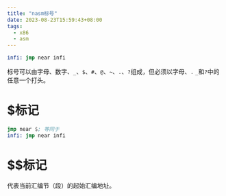 ```yaml
---
title: "nasm标号"
date: 2023-08-23T15:59:43+08:00
tags:
  - x86
  - asm
---
```


```nasm
infi: jmp near infi
```

标号可以由字母、数字、`_`、`$`、`#`、`@`、`~`、`.`、`?`组成，但必须以字母、`.` `_`和`?`中的任意一个打头。

# $标记

```nasm
jmp near $; 等同于
infi: jmp near infi
```

# $$标记

代表当前汇编节（段）的起始汇编地址。
